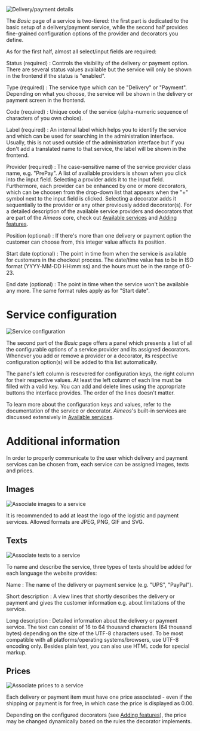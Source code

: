 ![Delivery/payment details](Admin-backend-service-detail.png)

The *Basic* page of a service is two-tiered: the first part is dedicated to the basic setup of a delivery/payment service, while the second half provides fine-grained configuration options of the provider and decorators you define.

As for the first half, almost all select/input fields are required:

Status (required)
: Controls the visibility of the delivery or payment option. There are several status values available but the service will only be shown in the frontend if the status is "enabled".

Type (required)
: The service type which can be "Delivery" or "Payment". Depending on what you choose, the service will be shown in the delivery or payment screen in the frontend.

Code (required)
: Unique code of the service (alpha-numeric sequence of characters of you own choice).

Label (required)
: An internal label which helps you to identify the service and which can be used for searching in the administration interface. Usually, this is not used outside of the administration interface but if you don't add a translated name to that service, the label will be shown in the frontend.

Provider (required)
: The case-sensitive name of the service provider class name, e.g. "PrePay". A list of available providers is shown when you click into the input field. Selecting a provider adds it to the input field. Furthermore, each provider can be enhanced by one or more decorators, which can be choosen from the drop-down list that appears when the "+" symbol next to the input field is clicked. Selecting a decorator adds it sequentially to the provider or any other previously added decorator(s).
For a detailed description of the available service providers and decorators that are part of the *Aimeos* core, check out [Available services](services.md) and [Adding features](service-decorators.md).

Position (optional)
: If there's more than one delivery or payment option the customer can choose from, this integer value affects its position.

Start date (optional)
: The point in time from when the service is available for customers in the checkout process. The date/time value has to be in ISO format (YYYY-MM-DD HH:mm:ss) and the hours must be in the range of 0-23.

End date (optional)
: The point in time when the service won't be available any more. The same format rules apply as for "Start date".

# Service configuration

![Service configuration](Admin-backend-service-config.png)

The second part of the *Basic* page offers a panel which presents a list of all the configurable options of a service provider and its assigned decorators. Whenever you add or remove a provider or a decorator, its respective configuration option(s) will be added to this list automatically.

The panel's left column is resevered for configuration keys, the right column for their respective values. At least the left column of each line must be filled with a valid key. You can add and delete lines using the appropriate buttons the interface provides. The order of the lines doesn't matter.

To learn more about the configuration keys and values, refer to the documentation of the service or decorator. *Aimeos*'s built-in services are discussed extensively in [Available services](services.md).

# Additional information

In order to properly communicate to the user which delivery and payment services can be chosen from, each service can be assigned images, texts and prices.

## Images

![Associate images to a service](Admin-backend-service-detail-media.png)

It is recommended to add at least the logo of the logistic and payment services. Allowed formats are JPEG, PNG, GIF and SVG.

## Texts

![Associate texts to a service](Admin-backend-service-detail-text.png)

To name and describe the service, three types of texts should be added for each language the website provides:

Name
: The name of the delivery or payment service (e.g. "UPS", "PayPal").

Short description
: A view lines that shortly describes the delivery or payment and gives the customer information e.g. about limitations of the service.

Long description
: Detailed information about the delivery or payment service. The text can consist of 16 to 64 thousand characters (64 thousand bytes) depending on the size of the UTF-8 characters used. To be most compatible with all platforms/operating systems/browsers, use UTF-8 encoding only. Besides plain text, you can also use HTML code for special markup.

## Prices

![Associate prices to a service](Admin-backend-service-detail-price.png)

Each delivery or payment item must have one price associated - even if the shipping or payment is for free, in which case the price is displayed as 0.00.

Depending on the configured decorators (see [Adding features](service-decorators.md)), the price may be changed dynamically based on the rules the decorator implements.
